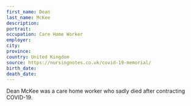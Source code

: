 ```yaml
---
first_name: Dean
last_name: McKee
description: 
portrait: 
occupation: Care Home Worker
employer: 
city: 
province: 
country: United Kingdom
source: https://nursingnotes.co.uk/covid-19-memorial/
birth_date: 
death_date: 
---
```


Dean McKee was a care home worker who sadly died after contracting COVID-19.
